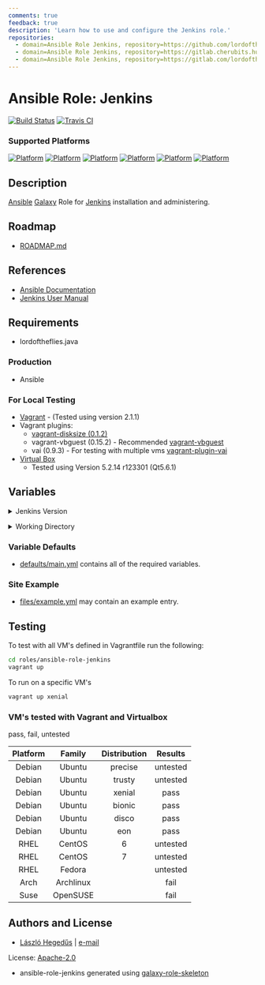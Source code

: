 ```yaml
---
comments: true
feedback: true
description: 'Learn how to use and configure the Jenkins role.'
repositories:
  - domain=Ansible Role Jenkins, repository=https://github.com/lordoftheflies/jenkins
  - domain=Ansible Role Jenkins, repository=https://gitlab.cherubits.hu/oss/ansible-galaxy-roles/ansible-role-jenkins
  - domain=Ansible Role Jenkins, repository=https://gitlab.com/lordoftheflies/ansible-role-jenkins  
---
```


# Ansible Role: Jenkins

[![Build Status](https://travis-ci.org/lordoftheflies/jenkins.svg?branch=master)](https://travis-ci.org/lordoftheflies/jenkins)
[![Travis CI](http://img.shields.io/travis/lordoftheflies/jenkins/default.svg?style=flat)](http://travis-ci.org/lordoftheflies/jenkins/default)

### Supported Platforms

[![Platform](http://img.shields.io/badge/platforms-debian%20/%20ubuntu-yellowgreen.svg?style=flat)](#)
[![Platform](http://img.shields.io/badge/platforms-debian%20/%20debian-yellowgreen.svg?style=flat)](#)
[![Platform](http://img.shields.io/badge/platforms-rhel%20/%20centos-yellowgreen.svg?style=flat)](#)
[![Platform](http://img.shields.io/badge/platforms-rhel%20/%20fedora-yellowgreen.svg?style=flat)](#)
[![Platform](http://img.shields.io/badge/platforms-archlinux%20/%20archlinux-yellowgreen.svg?style=flat)](#)
[![Platform](http://img.shields.io/badge/platforms-suse%20/%20opensuse-yellowgreen.svg?style=flat)](#)

## Description

[Ansible](https://www.ansible.com/) [Galaxy](https://galaxy.ansible.com/) Role for [Jenkins](https://jenkins.io/) installation and administering.

## Roadmap

* [ROADMAP.md](ROADMAP.md)

## References

* [Ansible Documentation](https://docs.ansible.com/)
* [Jenkins User Manual](https://jenkins.io/doc/)

## Requirements

* lordoftheflies.java

### Production

* Ansible

### For Local Testing

* [Vagrant](https://www.vagrantup.com/) - (Tested using version 2.1.1)
* Vagrant plugins:
  * [vagrant-disksize (0.1.2)](https://github.com/sprotheroe/vagrant-disksize)
  * vagrant-vbguest (0.15.2) - Recommended [vagrant-vbguest](https://github.com/cjsteel/vagrant-vbguest)
  * vai (0.9.3) - For testing with multiple vms [vagrant-plugin-vai](https://github.com/cjsteel/vagrant-plugin-vai) 
* [Virtual Box](https://www.virtualbox.org/)
  * Tested using Version 5.2.14 r123301 (Qt5.6.1) 

## Variables

<p>

<details>

<summary>Jenkins Version</summary>

#### Jenkins version

Version of Jenkins, which will be installed by the role.

</details>

</p>

<p>

<details>

<summary>Working Directory</summary>

#### Working Directory

Working directory for Jenkins installation.

</details>

</p>

### Variable Defaults

* [defaults/main.yml](defaults/main.yml) contains all of the required variables.

### Site Example

* [files/example.yml](files/example.yml) may contain an example entry.

## Testing

To test with all VM's defined in Vagrantfile run the following:

```bash
cd roles/ansible-role-jenkins
vagrant up
```

To run on a specific VM's
```bash
vagrant up xenial
```

### VM's tested with Vagrant and Virtualbox

pass, fail, untested

| Platform | Family | Distribution | Results  |
| :---: | :---: | :---: | :---: |
| Debian | Ubuntu | precise | untested |
| Debian | Ubuntu | trusty | untested |
| Debian | Ubuntu | xenial | pass |
| Debian | Ubuntu | bionic | pass |
| Debian | Ubuntu | disco | pass |
| Debian | Ubuntu | eon | pass |
| RHEL | CentOS | 6 | untested |
| RHEL | CentOS | 7 | untested |
| RHEL | Fedora | | untested |
| Arch | Archlinux |  | fail |
| Suse | OpenSUSE |  | fail |

## Authors and License

- [László Hegedűs](https://portal.cherubits.hu/) | [e-mail](mailto:laszlo.hegedus@cherubits.hu)

License: [Apache-2.0](LICENSE)
* ansible-role-jenkins generated using [galaxy-role-skeleton](https://github.com/cjsteel/galaxy-role-skeleton)
